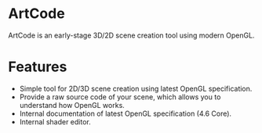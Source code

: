 # ArtCode
ArtCode is an early-stage 3D/2D scene creation tool using modern OpenGL.

# Features

- Simple tool for 2D/3D scene creation using latest OpenGL specification.
- Provide a raw source code of your scene, which allows you to understand how OpenGL works.
- Internal documentation of latest OpenGL specification (4.6 Core).
- Internal shader editor.
